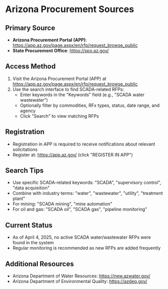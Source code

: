 # Arizona Procurement Sources

## Primary Source
- **Arizona Procurement Portal (APP)**: https://app.az.gov/page.aspx/en/rfp/request_browse_public
- **State Procurement Office**: https://spo.az.gov/

## Access Method
1. Visit the Arizona Procurement Portal (APP) at https://app.az.gov/page.aspx/en/rfp/request_browse_public
2. Use the search interface to find SCADA-related RFPs:
   - Enter keywords in the "Keywords" field (e.g., "SCADA water wastewater")
   - Optionally filter by commodities, RFx types, status, date range, and agency
   - Click "Search" to view matching RFPs

## Registration
- Registration in APP is required to receive notifications about relevant solicitations
- Register at: https://app.az.gov/ (click "REGISTER IN APP")

## Search Tips
- Use specific SCADA-related keywords: "SCADA", "supervisory control", "data acquisition"
- Combine with industry terms: "water", "wastewater", "utility", "treatment plant"
- For mining: "SCADA mining", "mine automation"
- For oil and gas: "SCADA oil", "SCADA gas", "pipeline monitoring"

## Current Status
- As of April 4, 2025, no active SCADA water/wastewater RFPs were found in the system
- Regular monitoring is recommended as new RFPs are added frequently

## Additional Resources
- Arizona Department of Water Resources: https://new.azwater.gov/
- Arizona Department of Environmental Quality: https://azdeq.gov/
